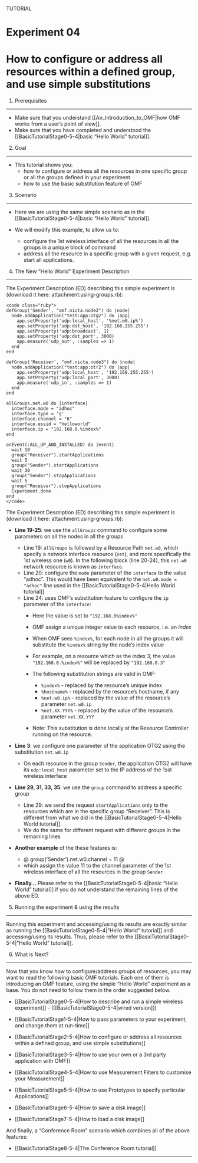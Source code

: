 TUTORIAL
# Experiment 04


How to configure or address all resources within a defined group, and use simple substitutions
==============================================================================================

1. Prerequisites
----------------

-   Make sure that you understand [[An\_Introduction\_to\_OMF|how OMF
    works from a user’s point of view]].
-   Make sure that you have completed and understood the
    [[BasicTutorialStage0-5-4|basic “Hello World” tutorial]].

2. Goal
-------

-   This tutorial shows you:
    -   how to configure or address all the resources in one specific
        group or all the groups defined in your experiment
    -   how to use the basic substitution feature of OMF

3. Scenario
-----------

-   Here we are using the same simple scenario as in the
    [[BasicTutorialStage0-5-4|basic “Hello World” tutorial]].

-   We will modify this example, to allow us to:
    -   configure the 1st wireless interface of all the resources in all
        the groups in a unique block of command
    -   address all the resource in a specific group with a given
        request, e.g. start all applications.

4. The New “Hello World” Experiment Description
-----------------------------------------------

The Experiment Description (ED) describing this simple experiment is
(download it here: attachment:using-groups.rb):

    <code class="ruby">
    defGroup('Sender', "omf.nicta.node2") do |node|
      node.addApplication("test:app:otg2") do |app|
        app.setProperty('udp:local_host', '%net.w0.ip%')
        app.setProperty('udp:dst_host', '192.168.255.255')
        app.setProperty('udp:broadcast', 1)
        app.setProperty('udp:dst_port', 3000)
        app.measure('udp_out', :samples => 1)
      end
    end

    defGroup('Receiver', "omf.nicta.node3") do |node|
      node.addApplication("test:app:otr2") do |app|
        app.setProperty('udp:local_host', '192.168.255.255')
        app.setProperty('udp:local_port', 3000)
        app.measure('udp_in', :samples => 1)
      end
    end

    allGroups.net.w0 do |interface|
      interface.mode = "adhoc"
      interface.type = 'g'
      interface.channel = "6"
      interface.essid = "helloworld"
      interface.ip = "192.168.0.%index%"
    end

    onEvent(:ALL_UP_AND_INSTALLED) do |event|
      wait 10
      group("Receiver").startApplications
      wait 5
      group("Sender").startApplications
      wait 30
      group("Sender").stopApplications
      wait 5
      group("Receiver").stopApplications
      Experiment.done
    end
    </code>

The Experiment Description (ED) describing this simple experiment is
(download it here: attachment:using-groups.rb):

-   **Line 19-25**: we use the `allGroups` command to configure some
    parameters on all the nodes in all the groups
    -   Line 19: `allGroups` is followed by a Resource Path `net.w0`,
        which specify a network interface resource (`net`), and more
        specifically the 1st wireless one (`w0`). In the following block
        (line 20-24), this `net.w0` network resource is known as
        `interface`.
    -   Line 20: configure the `mode` parameter of the `interface` to
        the value “adhoc”. This would have been equivalent to the
        `net.w0.mode = "adhoc"` line used in the
        [[BasicTutorialStage0-5-4|Hello World tutorial]]
    -   Line 24: uses OMF’s substitution feature to configure the `ip`
        parameter of the `interface`:
        -   Here the value is set to `"192.168.0%index%"`
        -   OMF assign a unique integer value to each resource, i.e. an
            *index*
        -   When OMF sees `%index%`, for each node in all the groups it
            will substitute the `%index%` string by the node’s index
            value
        -   For example, on a resource which as the index 3, the value
            `"192.168.0.%index%"` will be replaced by `"192.168.0.3"`
        -   The following substitution strings are valid in OMF:
            -   `%index%` - replaced by the resource’s unique index
            -   `%hostname%` - replaced by the resource’s hostname, if
                any
            -   `%net.w0.ip%` - replaced by the value of the resource’s
                parameter `net.w0.ip`
            -   `%net.XX.YYY%` - replaced by the value of the resource’s
                parameter `net.XX.YYY`

        -   Note: This substitution is done locally at the Resource
            Controller running on the resource.

-   **Line 3**: we configure one parameter of the application OTG2 using
    the substitution `net.w0.ip`
    -   On each resource in the group `Sender`, the application OTG2
        will have its `udp:local_host` parameter set to the IP address
        of the 1sst wireless interface

-   **Line 29, 31, 33, 35**: we use the `group` command to address a
    specific group
    -   Line 29: we send the request `startApplications` only to the
        resources which are in the specific group “Receiver”. This is
        different from what we did in the
        [[BasicTutorialStage0-5-4|Hello World tutorial]].
    -   We do the same for different request with different groups in
        the remaining lines

-   **Another example** of the these features is:
    -   @ group(‘Sender’).net.w0.channel = 11 @
    -   which assign the value 11 to the channel parameter of the 1st
        wireless interface of all the resources in the group `Sender`

-   **Finally…** Please refer to the [[BasicTutorialStage0-5-4|basic
    “Hello World” tutorial]] if you do not understand the remaining
    lines of the above ED.

5. Running the experiment & using the results
---------------------------------------------

Running this experiment and accessing/using its results are exactly
similar as running the [[BasicTutorialStage0-5-4|“Hello World”
tutorial]] and accessing/using its results. Thus, please refer to the
[[BasicTutorialStage0-5-4|“Hello World” tutorial]].

6. What is Next?
----------------

Now that you know how to configure/address groups of resources, you may
want to read the following basic OMF tutorials. Each one of them is
introducing an OMF feature, using the simple “Hello World” experiment as
a base. You do not need to follow them in the order suggested below.

-   [[BasicTutorialStage0-5-4|How to describe and run a simple wireless
    experiment]] - ([[BasicTutorialStage0-5-4|wired version]])

-   [[BasicTutorialStage1-5-4|How to pass parameters to your experiment,
    and change them at run-time]]

-   [[BasicTutorialStage2-5-4|How to configure or address all resources
    within a defined group, and use simple substitutions]]

-   [[BasicTutorialStage3-5-4|How to use your own or a 3rd party
    application with OMF]]

-   [[BasicTutorialStage4-5-4|How to use Measurement Filters to
    customise your Measurement]]

-   [[BasicTutorialStage5-5-4|How to use Prototypes to specify
    particular Applications]]

-   [[BasicTutorialStage6-5-4|How to save a disk image]]

-   [[BasicTutorialStage7-5-4|How to load a disk image]]

And finally, a “Conference Room” scenario which combines all of the
above features:

-   [[BasicTutorialStage8-5-4|The Conference Room tutorial]]

* * * * *
